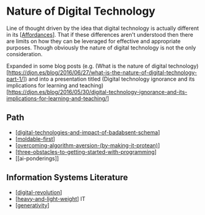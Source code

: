 # Nature of Digital Technology

Line of thought driven by the idea that digital technology is actually different in its [[Affordances]]. That if these differences aren't understood then there are limits on how they can be leveraged for effective and appropriate purposes. Though obviously the nature of digital technology is not the only consideration.

Expanded in some blog posts (e.g. (What is the nature of digital technology)[https://djon.es/blog/2016/06/27/what-is-the-nature-of-digital-technology-part-1/]) and into a presentation titled (Digital technology ignorance and its implications for learning and teaching)[https://djon.es/blog/2016/05/30/digital-technology-ignorance-and-its-implications-for-learning-and-teaching/]

## Path

- [[digital-technologies-and-impact-of-badabsent-schema]]
- [[moldable-first]]
- [[overcoming-algorithm-aversion-(by-making-it-protean)]]
- [[three-obstacles-to-getting-started-with-programming]]
- [[ai-ponderings]]

## Information Systems Literature

- [[digital-revolution]]
- [[heavy-and-light-weight]] IT
- [[generativity]]

[//begin]: # "Autogenerated link references for markdown compatibility"
[Affordances]: affordances "Affordances"
[digital-technologies-and-impact-of-badabsent-schema]: nodt/digital-technologies-and-impact-of-badabsent-schema "Digital technologies and impact of bad/absent schema"
[moldable-first]: nodt/moldable-first "Moldable first"
[overcoming-algorithm-aversion-(by-making-it-protean)]: nodt/overcoming-algorithm-aversion-(by-making-it-protean) "Overcoming algorithm aversion (by making it protean)"
[three-obstacles-to-getting-started-with-programming]: nodt/three-obstacles-to-getting-started-with-programming "Three obstacles to getting started with programming"
[digital-revolution]: nodt/digital-revolution "Digital Revolution"
[heavy-and-light-weight]: nodt/heavy-and-light-weight "Heavy Weight and Light Weight Information Technology"
[generativity]: nodt/generativity "Generativity"
[//end]: # "Autogenerated link references"